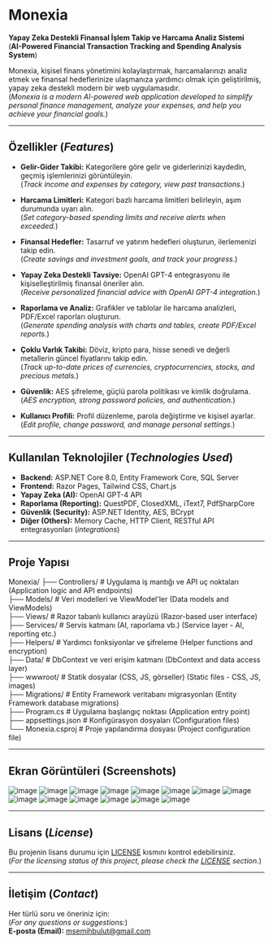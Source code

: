 # Monexia

**Yapay Zeka Destekli Finansal İşlem Takip ve Harcama Analiz Sistemi**     
(**AI-Powered Financial Transaction Tracking and Spending Analysis System**)

Monexia, kişisel finans yönetimini kolaylaştırmak, harcamalarınızı analiz etmek ve finansal hedeflerinize ulaşmanıza yardımcı olmak için geliştirilmiş, yapay zeka destekli modern bir web uygulamasıdır.     
(*Monexia is a modern AI-powered web application developed to simplify personal finance management, analyze your expenses, and help you achieve your financial goals.*)

---

## Özellikler (*Features*)

- **Gelir-Gider Takibi:** Kategorilere göre gelir ve giderlerinizi kaydedin, geçmiş işlemlerinizi görüntüleyin.  
  (*Track income and expenses by category, view past transactions.*)

- **Harcama Limitleri:** Kategori bazlı harcama limitleri belirleyin, aşım durumunda uyarı alın.  
  (*Set category-based spending limits and receive alerts when exceeded.*)

- **Finansal Hedefler:** Tasarruf ve yatırım hedefleri oluşturun, ilerlemenizi takip edin.  
  (*Create savings and investment goals, and track your progress.*)

- **Yapay Zeka Destekli Tavsiye:** OpenAI GPT-4 entegrasyonu ile kişiselleştirilmiş finansal öneriler alın.  
  (*Receive personalized financial advice with OpenAI GPT-4 integration.*)

- **Raporlama ve Analiz:** Grafikler ve tablolar ile harcama analizleri, PDF/Excel raporları oluşturun.  
  (*Generate spending analysis with charts and tables, create PDF/Excel reports.*)

- **Çoklu Varlık Takibi:** Döviz, kripto para, hisse senedi ve değerli metallerin güncel fiyatlarını takip edin.  
  (*Track up-to-date prices of currencies, cryptocurrencies, stocks, and precious metals.*)

- **Güvenlik:** AES şifreleme, güçlü parola politikası ve kimlik doğrulama.  
  (*AES encryption, strong password policies, and authentication.*)

- **Kullanıcı Profili:** Profil düzenleme, parola değiştirme ve kişisel ayarlar.  
  (*Edit profile, change password, and manage personal settings.*)

---

## Kullanılan Teknolojiler (*Technologies Used*)

- **Backend:** ASP.NET Core 8.0, Entity Framework Core, SQL Server  
- **Frontend:** Razor Pages, Tailwind CSS, Chart.js  
- **Yapay Zeka (AI):** OpenAI GPT-4 API  
- **Raporlama (Reporting):** QuestPDF, ClosedXML, iText7, PdfSharpCore  
- **Güvenlik (Security):** ASP.NET Identity, AES, BCrypt  
- **Diğer (Others):** Memory Cache, HTTP Client, RESTful API entegrasyonları (*integrations*)

---

##  Proje Yapısı
Monexia/
├── Controllers/          # Uygulama iş mantığı ve API uç noktaları (Application logic and API endpoints)     
├── Models/               # Veri modelleri ve ViewModel'ler (Data models and ViewModels)       
├── Views/                # Razor tabanlı kullanıcı arayüzü (Razor-based user interface)       
├── Services/             # Servis katmanı (AI, raporlama vb.) (Service layer - AI, reporting etc.)       
├── Helpers/              # Yardımcı fonksiyonlar ve şifreleme (Helper functions and encryption)      
├── Data/                 # DbContext ve veri erişim katmanı (DbContext and data access layer)      
├── wwwroot/              # Statik dosyalar (CSS, JS, görseller) (Static files - CSS, JS, images)       
├── Migrations/           # Entity Framework veritabanı migrasyonları (Entity Framework database migrations)      
├── Program.cs            # Uygulama başlangıç noktası (Application entry point)      
├── appsettings.json      # Konfigürasyon dosyaları (Configuration files)      
└── Monexia.csproj        # Proje yapılandırma dosyası (Project configuration file)     



---


## Ekran Görüntüleri (Screenshots)
![image](https://github.com/user-attachments/assets/b3cd491f-ce3f-4ce3-8bdc-4396e7ef6ea8)
![image](https://github.com/user-attachments/assets/e6aa2b7f-aaee-4a65-809d-d32c1e7a0b3c)
![image](https://github.com/user-attachments/assets/e7376e32-0bf6-4d8f-8d0f-2635845b7dfe)
![image](https://github.com/user-attachments/assets/fda3b0cc-5b26-4075-b7b9-f54e75570184)
![image](https://github.com/user-attachments/assets/ed76b183-6319-463e-ac9d-2d9679cc652e)
![image](https://github.com/user-attachments/assets/0052af01-8368-44fc-8acb-5799e6af7387)
![image](https://github.com/user-attachments/assets/d1833297-5512-426d-a8d7-82bca3e10d61)
![image](https://github.com/user-attachments/assets/65507b0b-c69b-4716-88a5-8a9cdf869100)
![image](https://github.com/user-attachments/assets/c4ebf01d-3e62-47f7-af3f-95b4ba17e1ce)
![image](https://github.com/user-attachments/assets/0a744441-0832-452e-991b-975a6332c8ad)
![image](https://github.com/user-attachments/assets/a16bfd40-ad62-443f-b6eb-6c59adf08bde)
![image](https://github.com/user-attachments/assets/bdbc6670-957b-404b-b1d3-f226b5e9451b)
![image](https://github.com/user-attachments/assets/40ebeb49-d78b-4b27-ba9c-95e4573a938f)
![image](https://github.com/user-attachments/assets/b910941d-d6e4-484b-b6f8-3429e16f0c80)


---


## Lisans (*License*)

Bu projenin lisans durumu için [LICENSE](LICENSE) kısmını kontrol edebilirsiniz.  
(*For the licensing status of this project, please check the [LICENSE](LICENSE) section.*)

---

## İletişim (*Contact*)

Her türlü soru ve öneriniz için:  
(*For any questions or suggestions:*)  
**E-posta (Email):** msemihbulut@gmail.com
